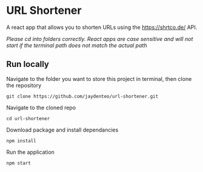 # URL Shortener
A react app that allows you to shorten URLs using the https://shrtco.de/ API.

*Please cd into folders correctly. React apps are case sensitive and will not start if the terminal path does not match the actual path*

## Run locally
Navigate to the folder you want to store this project in terminal, then clone the repository  
```
git clone https://github.com/jaydenteo/url-shortener.git
```

Navigate to the cloned repo
```
cd url-shortener
```

Download package and install dependancies
```
npm install
```

Run the application
```
npm start
```
